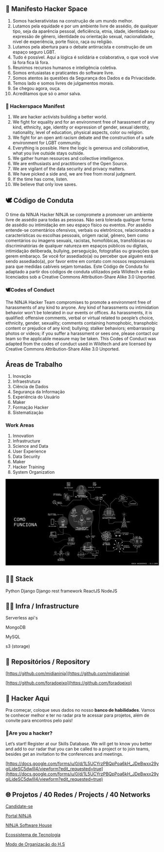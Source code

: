 ## 🤖 Manifesto Hacker Space

1. Somos hackerativistas na construção de um mundo melhor.
2. Lutamos pela equidade e por um ambiente livre de assédio, de qualquer tipo, seja da aparência pessoal, deficiência, etnia, idade, identidade ou expressão de gênero, identidade ou orientação sexual, nacionalidade, nível de experiência, porte físico, raça ou religião. 
3. Lutamos pela abertura para o debate antirracista e construção de um espaço seguro LGBT.
4. Tudo é possível. Aqui a lógica é solidária e colaborativa, o que você vive lá fora fica lá fora.
5. Reunimos recursos humanos e inteligência coletiva.
6. Somos entusiastas e praticantes do software livre.
7. Somos atentos às questões da Segurança dos Dados e da Privacidade.
8. Temos lado e somos livres de julgamentos morais.
9. Se chegou agora, ouça.
10. Acreditamos que só o amor salva.

### 🤖 Hackerspace Manifest
1. We are hacker activists building a better world. 
2. We fight for equality and for an environment free of harassment of any kind, ethnicity, age, identity or expression of gender, sexual identity, nationality, level of education, physical aspects, color ou religion.
3. We fight for an open anti racism debate and the construction of a safe environment for LGBT community.
4. Everything is possible. Here the logic is generous and collaborative, what you live outside stays outside. 
5. We gather human resources and collective intelligence. 
6. We are enthusiasts and practitioners of the Open Source. 
7. We are vigilant of the data security and privacy matters.
8. We have picked a side and, we are free from moral judgment.
9. If the time has come, listen.
10. We believe that only love saves.

## 🕊 Código de Conduta

O time da NINJA Hacker NINJA se compromete a promover um ambiente livre de assédio para todas as pessoas. Não será tolerada qualquer forma de assédio ou intimidação em seu espaço físico ou eventos. Por assédio entende-se comentários ofensivos, verbais ou eletrônicos, relacionados a características ou escolhas pessoais, origem racial, gênero, bem como comentários ou imagens sexuais, racistas, homofóbicas, transfóbicas ou discriminatórias de qualquer natureza em espaços públicos ou digitais, intimidação deliberada, bullying, perseguição, fotografias ou gravações que gerem embaraço. Se você for assediado(a) ou perceber que alguém está sendo assediado(a), por favor entre em contato com nossos responsáveis para que medidas cabíveis sejam tomadas. Este Código de Conduta foi adaptado a partir dos códigos de conduta utilizados pela Wildtech e estão licenciados sob a Creative Commons Attribution-Share Alike 3.0 Unported.

### 🕊Codes of Conduct

The NINJA Hacker Team compromises to promote a environment free of harassments of any kind to anyone. Any kind of harassments ou intimidation behavior won't be tolerated in our events or offices. 
As harassments, it is qualified:  offensive comments, verbal or virtual related to people’s choice, ethnicity, gender, sexuality; comments containing homophobic, transphobic content or prejudice of any kind; bullying; stalker behaviors; embarrassing photos or videos; if you suffer a harassment or sees one, please contact our team so the applicable measure may be taken. This Codes of Conduct was adapted from the codes of conduct used in Wildtech and are licensed by Creative Commons Attribution-Share Alike 3.0 Unported. 

## Áreas de Trabalho

1. Inovação 
2. Infraestrutura 
3. Ciência de Dados 
4. Segurança da Informação 
5. Experiência do Usuário 
6. Maker
7. Formação Hacker 
8. Sistematização 

### Work Areas

1. Innovation
2. Infrastructure
3. Science and Data
4. User Experience
5. Data Security 
6. Maker 
7. Hacker Training 
8. System Organization

![](img/comofunciona.png)

## 👩‍💻 Stack

Python
Django
Django rest framework
ReactJS
NodeJS

## 👩‍💻 Infra /  Infrastructure 

Serverless api's

MongoDB

MySQL

s3 (storage)

## 🦖 Repositórios / Repository

[https://github.com/midianinja](https://github.com/midianinja)

[https://github.com/foradoeixo](https://github.com/foradoeixo)

## 🖖 Hacker Aqui 

Pra começar, coloque seus dados no nosso **banco de habilidades**. Vamos te conhecer melhor e ter no radar pra te acessar para projetos, além de convite para encontros pelo país!

### 🖖Are you a hacker? 

Let’s start! Register at our Skills Database. We will get to know you better and add to our radar that you can be called to a project or to join teams, besides get an invitation to the conferences and meetings. 


[https://docs.google.com/forms/u/0/d/1L5UCYrzPBQpPoa6kH_JDeBwxx29ygiLideSC5dwIll4/viewform?edit_requested=true](https://docs.google.com/forms/u/0/d/1L5UCYrzPBQpPoa6kH_JDeBwxx29ygiLideSC5dwIll4/viewform?edit_requested=true)

## 🌐 Projetos / 40 Redes / Projects / 40 Networks

[Candidate-se](https://www.notion.so/Candidate-se-d28ec5eb55aa44b6b19099235232944c)

[Portal NINJA](https://www.notion.so/Portal-NINJA-5038b58347f74873a99e42246552fe3c)

[NINJA Software House](https://www.notion.so/NINJA-Software-House-b8031e8f297b48f3bbb4cfe0db7e5a1b)

[Ecossistema de Tecnologia ](https://www.notion.so/Ecossistema-de-Tecnologia-1f5b0ccc26d345aea18229142b67289b)

[Modo de Organização do H.S ](https://www.notion.so/Modo-de-Organiza-o-do-H-S-6456faecd26b4fe0a682e181fcc71232)
